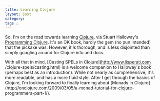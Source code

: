 ```yaml
---
title: Learning Clojure
layout: post
category: 
tags : 
---
```





So, I'm on the road towards learning [Clojure](http://www.clojure.org), via
Stuart Halloway's [Programming
Clojure](http://www.pragprog.com/titles/shcloj). It's an OK book, hardly the
gem (no pun intended) that the pickaxe was. However, it
_is_ thorough, and is less disjointed than simply googling
around for Clojure info and docs.

With all that in mind, [Casting SPELs in Clojure](http://www.lisperati.com
/clojure-spels/casting.html) is a welcome companion to Halloway's book
(perhaps best as an introduction). While not nearly as comprehensive, it's
more readable, and has a more fluid style. After I get through the basics of
Clojure, I'm looking forward to finally learning about [Monads in
Clojure](http://onclojure.com/2009/03/05/a-monad-tutorial-for-clojure-
programmers-part-1/).

